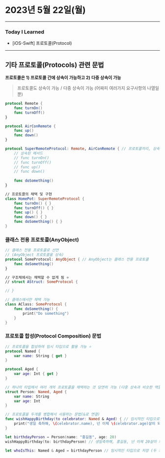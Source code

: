 # 2023년 5월 22일(월)

---

### Today I Learned 

- [iOS-Swift] 프로토콜(Protocol)

---

## 기타 프로토콜(Protocols) 관련 문법

**프로토콜은 1) 프로토콜 간에 상속이 가능하고 2) 다중 상속이 가능**

> 프로토콜도 상속이 가능 / 다중 상속이 가능 (어짜피 여러가지 요구사항의 나열일 뿐)

```swift
protocol Remote {
    func turnOn()
    func turnOff()
}

protocol AirConRemote {
    func up()
    func down()
}

protocol SuperRemoteProtocol: Remote, AirConRemote { // 프로토콜끼리, 상속 구조를 만드는 것이 가능 ⭐️
    // 상속된 메서드
    // func turnOn()
    // func turnOff()
    // func up()
    // func down()
    
    func doSomething()
}

// 프로토콜의 채택 및 구현
class HomePot: SuperRemoteProtocol {
    func turnOn() { }
    func turnOff() { }
    func up() { }
    func down() { }
    func doSomething() { }
}
```

### **클래스 전용 프로토콜(AnyObject)**

```swift
// 클래스 전용 프로토콜로 선언
// (AnyObject 프로토콜을 상속)
protocol SomeProtocol: AnyObject { // AnyObject는 클래스 전용 프로토콜
    func doSomething()
}

// 구조체에서는 채택할 수 없게 됨 ⭐️
// struct AStruct: SomeProtocol {

// }

// 클래스에서만 채택 가능
class AClass: SomeProtocol {
    func doSomething() {
        print("Do something")
    }
}
```

### **프로토콜 합성(Protocol Composition) 문법**

```swift
// 프로토콜을 합성하여 임시 타입으로 활용 가능 ⭐️
protocol Named {
    var name: String { get }
}

protocol Aged {
    var age: Int { get }
}

// 하나의 타입에서 여러 개의 프로토콜을 채택하는 것 당연히 가능 (다중 상속과 비슷한 역할)
struct Person: Named, Aged {
    var name: String
    var age: Int
}

// 프로토콜을 두개를 병합해서 사용하는 문법(&로 연결)
func wishHappyBirthday(to celebrator: Named & Aged) { // 임시적인 타입으로 인식
    print("생일 축하해, \(celebrator.name), 넌 이제 \(celebrator.age)살이 되었구나!")
}

let birthdayPerson = Person(name: "홍길동", age: 20)
wishHappyBirthday(to: birthdayPerson) // 생일축하해, 홍길동, 넌 이제 20살이 되었구나!

let whoIsThis: Named & Aged = birthdayPerson // 임시적인 타입으로 저장 (두 개의 프로토콜을 모두 채택한 타입
```